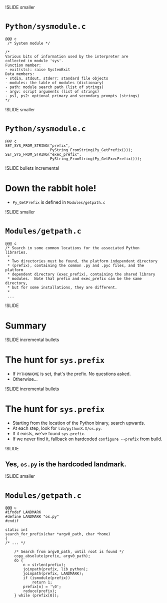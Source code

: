 !SLIDE smaller

# `Python/sysmodule.c` #

    @@@ c
     /* System module */

    /*
    Various bits of information used by the interpreter are
    collected in module 'sys'.
    Function member:
    - exit(sts): raise SystemExit
    Data members:
    - stdin, stdout, stderr: standard file objects
    - modules: the table of modules (dictionary)
    - path: module search path (list of strings)
    - argv: script arguments (list of strings)
    - ps1, ps2: optional primary and secondary prompts (strings)
    */

!SLIDE smaller

# `Python/sysmodule.c` #

    @@@ c
    SET_SYS_FROM_STRING("prefix",
                        PyString_FromString(Py_GetPrefix()));
    SET_SYS_FROM_STRING("exec_prefix",
                        PyString_FromString(Py_GetExecPrefix()));

!SLIDE bullets incremental

# Down the rabbit hole!

* `Py_GetPrefix` is defined in `Modules/getpath.c`

!SLIDE smaller

# `Modules/getpath.c` #

    @@@ c
    /* Search in some common locations for the associated Python libraries.
     *
     * Two directories must be found, the platform independent directory
     * (prefix), containing the common .py and .pyc files, and the platform
     * dependent directory (exec_prefix), containing the shared library
     * modules.  Note that prefix and exec_prefix can be the same directory,
     * but for some installations, they are different.
     *
     ...

!SLIDE

# Summary #

!SLIDE incremental bullets

# The hunt for `sys.prefix` #

* If `PYTHONHOME` is set, that's the prefix. No questions asked.
* Otherwise...

!SLIDE incremental bullets

# The hunt for `sys.prefix` #

* Starting from the location of the Python binary, search upwards.
* At each step, look for `lib/pythonX.X/os.py`.
* If it exists, we've found `sys.prefix`.
* If we never find it, fallback on hardcoded `configure --prefix` from build.

!SLIDE

## Yes, `os.py` is the hardcoded landmark. ##

!SLIDE smaller

# `Modules/getpath.c` #

    @@@ c
    #ifndef LANDMARK
    #define LANDMARK "os.py"
    #endif

    static int
    search_for_prefix(char *argv0_path, char *home)
    {
    /* ... */

        /* Search from argv0_path, until root is found */
        copy_absolute(prefix, argv0_path);
        do {
            n = strlen(prefix);
            joinpath(prefix, lib_python);
            joinpath(prefix, LANDMARK);
            if (ismodule(prefix))
                return 1;
            prefix[n] = '\0';
            reduce(prefix);
        } while (prefix[0]);
